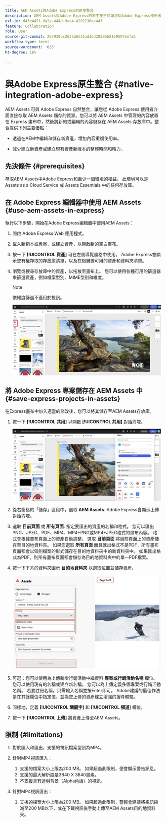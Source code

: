 ```yaml
---
title: AEM Assets與Adobe Express的原生整合
description: AEM Assets與Adobe Express的原生整合可讓您從Adobe Express使用者介面直接存取AEM Assets中儲存的資產。
exl-id: d43e4451-da2a-444d-9aa4-4282130ee44f
feature: Collaboration
role: User
source-git-commit: 257930bc2633a0d31ad3bd28305b8159597befa5
workflow-type: tm+mt
source-wordcount: '635'
ht-degree: 16%

---
```


# 與Adobe Express原生整合 {#native-integration-adobe-express}

AEM Assets 可與 Adobe Express 自然整合，讓您從 Adobe Express 使用者介面直接存取 AEM Assets 儲存的資源。您可以將 AEM Assets 中管理的內容放置在 Express 畫布中，然後將新的或編輯的內容儲存在 AEM Assets 存放庫中。整合提供下列主要優點：

* 透過在AEM中編輯和儲存新資產，增加內容重複使用率。

* 減少建立新資產或建立現有資產新版本的整體時間和精力。

## 先決條件 {#prerequisites}

存取AEM Assets中Adobe Express和至少一個環境的權益。 此環境可以是 Assets as a Cloud Service 或 Assets Essentials 中的任何存放庫。


## 在 Adobe Express 編輯器中使用 AEM Assets {#use-aem-assets-in-express}

執行以下步驟，開始在Adobe Express編輯器中使用AEM Assets：

1. 開啟 Adobe Express Web 應用程式。

2. 載入新範本或專案，或建立資產，以開啟新的空白畫布。

3. 按一下 **[!UICONTROL 資產]** 可在左側導覽窗格中使用。 Adobe Express會顯示您有權存取的存放庫清單，以及在根層級可用的資產和資料夾清單。

4. 瀏覽或搜尋存放庫中的資產，以拖放至畫布上。 您可以使用各種可用的篩選器來篩選資產，例如檔案型別、MIME型別和維度。

   >[!NOTE]
   >
   >依維度篩選不適用於視訊。

   ![包括資產附加元件中的資產](assets/adobe-express-native-integration.png)


## 將 Adobe Express 專案儲存在 AEM Assets 中 {#save-express-projects-in-assets}

在Express畫布中加入適當的修改後，您可以將其儲存至AEM Assets存放庫。

1. 按一下 **[!UICONTROL 共用]** 以開啟 **[!UICONTROL 共用]** 對話方塊。

   ![將資產儲存在 AEM 中](assets/adobe-express-share.png)

2. 從右窗格的「儲存」區段中，選取 **AEM Assets**. Adobe Express會顯示上傳對話方塊。
3. 選取 **目前頁面** 或 **所有頁面**. 指定要匯出的資產的名稱和格式。 您可以匯出PNG、JPEG、PDF、MP4、MP4+PNG或MP4+JPEG格式的畫布內容。 格式會根據畫布頁面上的資產自動調整。
選取 **目前頁面** 將目前頁面上的資產儲存至目的地資料夾。 如果您選取 **所有頁面** 而且匯出格式不是PDF，所有畫布頁面都會以個別檔案的形式儲存在目的地資料夾中的新資料夾中。 如果匯出格式為PDF，則所有畫布頁面都會儲存為目的地資料夾中的單一PDF檔案。

4. 按一下下方的資料夾圖示 **目的地資料夾** 以選取位置並儲存資產。

   ![將資產儲存在 AEM 中](/help/assets/assets/page-selection-and-destination-folder.svg)

5. 可選：您可以使用為上傳新增行銷活動中繼資料 **專案或行銷活動名稱** 欄位。 您可以使用現有的名稱或建立新名稱。 您可以為上傳定義多個專案或行銷活動名稱。 若要註冊名稱，只需輸入名稱並按Enter即可。
Adobe建議的最佳作法是在其餘欄位中指定值，並為您上傳的資產建立增強的搜尋體驗。

6. 同樣地，定義 **[!UICONTROL 關鍵字]** 和 **[!UICONTROL 頻道]** 欄位。

7. 按一下 **[!UICONTROL 上傳]** 將資產上傳至AEM Assets。

## 限制 {#limitations}

1. 對於匯入和匯出，支援的視訊檔案型別為MP4。

2. 針對MP4視訊匯入：

   1. 支援的檔案大小上限為200 MB。 如果超過此限制，便會顯示警告訊息。
   2. 支援的最大解析度是3840 X 3840畫素。
   3. 不支援具有透明背景（Alpha色版）的視訊。

3. 針對MP4視訊匯出：

   1. 支援的檔案大小上限為200 MB。 如果超過此限制，警報會建議將視訊縮減至200 MB以下，或在下載視訊後手動上傳至AEM Assets目的地資料夾。



